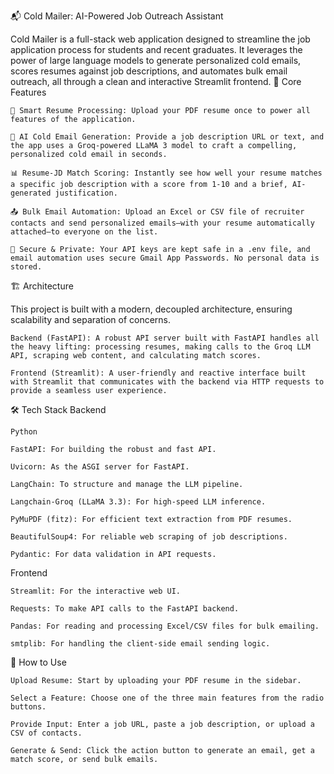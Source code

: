 📬 Cold Mailer: AI-Powered Job Outreach Assistant

Cold Mailer is a full-stack web application designed to streamline the job application process for students and recent graduates. It leverages the power of large language models to generate personalized cold emails, scores resumes against job descriptions, and automates bulk email outreach, all through a clean and interactive Streamlit frontend.
🚀 Core Features

    📄 Smart Resume Processing: Upload your PDF resume once to power all features of the application.

    🤖 AI Cold Email Generation: Provide a job description URL or text, and the app uses a Groq-powered LLaMA 3 model to craft a compelling, personalized cold email in seconds.

    📊 Resume-JD Match Scoring: Instantly see how well your resume matches a specific job description with a score from 1-10 and a brief, AI-generated justification.

    📤 Bulk Email Automation: Upload an Excel or CSV file of recruiter contacts and send personalized emails—with your resume automatically attached—to everyone on the list.

    🔐 Secure & Private: Your API keys are kept safe in a .env file, and email automation uses secure Gmail App Passwords. No personal data is stored.

🏗️ Architecture

This project is built with a modern, decoupled architecture, ensuring scalability and separation of concerns.

    Backend (FastAPI): A robust API server built with FastAPI handles all the heavy lifting: processing resumes, making calls to the Groq LLM API, scraping web content, and calculating match scores.

    Frontend (Streamlit): A user-friendly and reactive interface built with Streamlit that communicates with the backend via HTTP requests to provide a seamless user experience.

🛠️ Tech Stack
Backend

    Python

    FastAPI: For building the robust and fast API.

    Uvicorn: As the ASGI server for FastAPI.

    LangChain: To structure and manage the LLM pipeline.

    Langchain-Groq (LLaMA 3.3): For high-speed LLM inference.

    PyMuPDF (fitz): For efficient text extraction from PDF resumes.

    BeautifulSoup4: For reliable web scraping of job descriptions.

    Pydantic: For data validation in API requests.

Frontend

    Streamlit: For the interactive web UI.

    Requests: To make API calls to the FastAPI backend.

    Pandas: For reading and processing Excel/CSV files for bulk emailing.

    smtplib: For handling the client-side email sending logic.

📝 How to Use

    Upload Resume: Start by uploading your PDF resume in the sidebar.

    Select a Feature: Choose one of the three main features from the radio buttons.

    Provide Input: Enter a job URL, paste a job description, or upload a CSV of contacts.

    Generate & Send: Click the action button to generate an email, get a match score, or send bulk emails.

